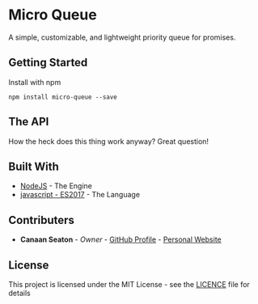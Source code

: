 # Micro Queue

A simple, customizable, and lightweight priority queue for promises.

## Getting Started

Install with npm

```
npm install micro-queue --save
```
## The API

How the heck does this thing work anyway? Great question!



## Built With

* [NodeJS](https://nodejs.org/en/) - The Engine
* [javascript - ES2017](https://maven.apache.org/) - The Language

## Contributers

* **Canaan Seaton** - *Owner* - [GitHub Profile](https://github.com/cmseaton42) - [Personal Website](http://www.canaanseaton.com/)

## License

This project is licensed under the MIT License - see the [LICENCE](https://github.com/cmseaton42/micro-queue/blob/master/LICENSE) file for details
 